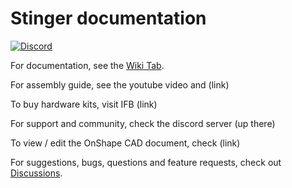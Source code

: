 # Stinger documentation

[![Discord](https://img.shields.io/discord/1318280486107480064?style=for-the-badge&logo=discord&logoColor=white&label=Discord&color=5765F2)](https://discord.gg/RR9ZNNtcx3)

For documentation, see the [Wiki Tab](https://github.com/bastian2001/Stinger-Docs/wiki).

For assembly guide, see the youtube video and (link)

To buy hardware kits, visit IFB (link)

For support and community, check the discord server (up there)

To view / edit the OnShape CAD document, check (link)

For suggestions, bugs, questions and feature requests, check out [Discussions](https://github.com/bastian2001/Stinger-Docs/discussions).
